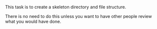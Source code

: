 This task is to create a skeleton directory and file structure.

There is no need to do this unless you want to have other people
review what you would have done.
